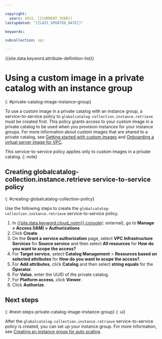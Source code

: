 ```yaml
---

copyright:
  years: 2022, [{CURRENT_YEAR}]
lastupdated: "[{LAST_UPDATED_DATE}]"

keywords: 

subcollection: vpc

---
```


{{site.data.keyword.attribute-definition-list}}

# Using a custom image in a private catalog with an instance group
{: #private-catalog-image-instance-group}

To use a custom image in a private catalog with an instance group, a service-to-service policy to `globalcatalog-collection.instance.retrieve` must be created first. This policy grants access to your custom image in a private catalog to be used when you provision instances for your instance groups. For more information about custom images that are shared to a private catalog, see [Getting started with custom images](/docs/vpc?topic=vpc-planning-custom-images) and [Onboarding a virtual server image for VPC](/docs/account?topic=account-catalog-vsivpc-tutorial&interface=ui).

This service-to-service policy applies only to custom images in a private catalog.
{: note}

## Creating globalcatalog-collection.instance.retrieve service-to-service policy
{: #creating-globalcatalog-collection-policy}

Use the following steps to create the `globalcatalog-collection.instance.retrieve` service-to-service policy.

1. In [{{site.data.keyword.cloud_notm}} console](https://console.cloud.ibm.com/vpc-ext){: external}, go to **Manage > Access (IAM) > Authorizations**
1. Click **Create**.
1. On the **Grant a service authorization** page, select **VPC Infrastructure Services** for **Source service** and then select **All resources** for **How do you want to scope the access?**
1. For **Target service**, select **Catalog Management** > **Resources based on selected attributes** for **How do you want to scope the access?**.
1. For **Add attributes**, click **Catalog** and then select **string equals** for the **Operator**.
1. For **Value**, enter the UUID of the private catalog.
1. For **Platform access**, click **Viewer**.
1. Click **Authorize**.

## Next steps
{: #next-steps-private-catalog-image-instance-group}
{: ui}

After the `globalcatalog-collection.instance.retrieve` service-to-service policy is created, you can set up your instance group. For more information, see [Creating an instance group for auto scaling](/docs/vpc?topic=vpc-creating-auto-scale-instance-group&interface=ui).

